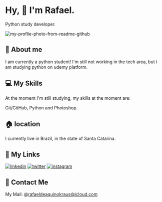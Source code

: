 # Hy, 👋 I'm Rafael.
Python study developer.

<img src="https://i.ibb.co/M68gRmg/my-proflie-photo-from-readme-github.png" alt="my-proflie-photo-from-readme-github" border="0" />

## 🚀 About me
I am currently a python student!
I'm still not working in the tech area, 
but i am studying python on udemy platform.

## 💻 My Skills
At the moment I'm still studying, my skills at the moment are:

Git/GitHub, Python and Photoshop.

## 🏠 location
I currently live in Brazil, in the state of Santa Catarina.

## 🔗 My Links
[![linkedin](https://img.shields.io/badge/linkedin-0A66C2?style=for-the-badge&logo=linkedin&logoColor=white)](https://www.linkedin.com//in/rafael-de-aquino-kraus-448041232/)
[![twitter](https://img.shields.io/badge/twitter-1DA1F2?style=for-the-badge&logo=twitter&logoColor=white)](https://twitter.com/rafaeldeaquino_)
[![instagram](https://img.shields.io/badge/Instagram-E4405F?style=for-the-badge&logo=instagram&logoColor=white)](https://twitter.com/rafael.aquinoo_)

## 📩 Contact Me
My Mail: @rafaeldeaquinokraus@icloud.com
